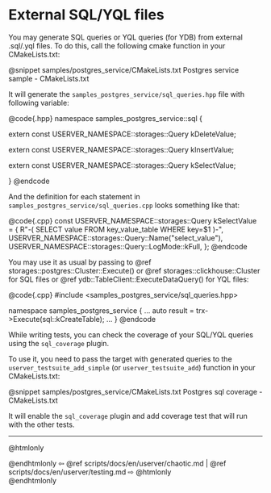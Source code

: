 # External SQL/YQL files

You may generate SQL queries or YQL queries (for YDB) from external .sql/.yql files.
To do this, call the following cmake function in your CMakeLists.txt:

@snippet samples/postgres_service/CMakeLists.txt Postgres service sample - CMakeLists.txt

It will generate the `samples_postgres_service/sql_queries.hpp` file with following variable:

@code{.hpp}
namespace samples_postgres_service::sql {

extern const USERVER_NAMESPACE::storages::Query kDeleteValue;

extern const USERVER_NAMESPACE::storages::Query kInsertValue;

extern const USERVER_NAMESPACE::storages::Query kSelectValue;

}
@endcode

And the definition for each statement in `samples_postgres_service/sql_queries.cpp` looks something like that:

@code{.cpp}
const USERVER_NAMESPACE::storages::Query kSelectValue = {
    R"-(
    SELECT value FROM key_value_table WHERE key=$1
    )-",
    USERVER_NAMESPACE::storages::Query::Name("select_value"),
    USERVER_NAMESPACE::storages::Query::LogMode::kFull,
};
@endcode

You may use it as usual by passing to @ref storages::postgres::Cluster::Execute() or @ref storages::clickhouse::Cluster
for SQL files or @ref ydb::TableClient::ExecuteDataQuery() for YQL files:

@code{.cpp}
#include <samples_postgres_service/sql_queries.hpp>

namespace samples_postgres_service {
    ...
    auto result = trx->Execute(sql::kCreateTable);
    ...
}
@endcode

While writing tests, you can check the coverage of your SQL/YQL queries using the `sql_coverage` plugin.

To use it, you need to pass the target with generated queries to the `userver_testsuite_add_simple` (or `userver_testsuite_add`) function
in your CMakeLists.txt:

@snippet samples/postgres_service/CMakeLists.txt Postgres sql coverage - CMakeLists.txt

It will enable the `sql_coverage` plugin and add coverage test that will run with the other tests.

----------

@htmlonly <div class="bottom-nav"> @endhtmlonly
⇦ @ref scripts/docs/en/userver/chaotic.md | @ref scripts/docs/en/userver/testing.md ⇨
@htmlonly </div> @endhtmlonly
